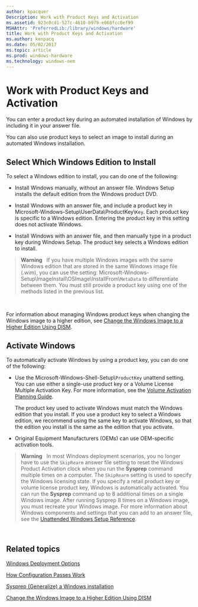 ```yaml
---
author: kpacquer
Description: Work with Product Keys and Activation
ms.assetid: 923c0cd1-527c-4610-b979-e068fcc0ef99
MSHAttr: 'PreferredLib:/library/windows/hardware'
title: Work with Product Keys and Activation
ms.author: kenpacq
ms.date: 05/02/2017
ms.topic: article
ms.prod: windows-hardware
ms.technology: windows-oem
---
```


# Work with Product Keys and Activation


You can enter a product key during an automated installation of Windows by including it in your answer file.

You can also use product keys to select an image to install during an automated Windows installation.


## <span id="SelectWhichWindowsToInstall"></span><span id="selectwhichwindowstoinstall"></span><span id="SELECTWHICHWINDOWSTOINSTALL"></span>Select Which Windows Edition to Install


To select a Windows edition to install, you can do one of the following:

-   Install Windows manually, without an answer file. Windows Setup installs the default edition from the Windows product DVD.

-   Install Windows with an answer file, and include a product key in Microsoft-Windows-Setup\\UserData\\ProductKey\\`Key`. Each product key is specific to a Windows edition. Entering the product key in this setting does not activate Windows.

-   Install Windows with an answer file, and then manually type in a product key during Windows Setup. The product key selects a Windows edition to install.

>**Warning**  
If you have multiple Windows images with the same Windows edition that are stored in the same Windows image file (.wim), you can use the setting: Microsoft-Windows-Setup\\ImageInstall\\OSImage\\InstallFrom\\`MetaData` to differentiate between them. You must still provide a product key using one of the methods listed in the previous list.

 

For information about managing Windows product keys when changing the Windows image to a higher edition, see [Change the Windows Image to a Higher Edition Using DISM](change-the-windows-image-to-a-higher-edition-using-dism.md).

## <span id="ActivateWindowsByUsingAProductKey"></span><span id="activatewindowsbyusingaproductkey"></span><span id="ACTIVATEWINDOWSBYUSINGAPRODUCTKEY"></span>Activate Windows


To automatically activate Windows by using a product key, you can do one of the following:

-   Use the Microsoft-Windows-Shell-Setup\\`ProductKey` unattend setting. You can use either a single-use product key or a Volume License Multiple Activation Key. For more information, see the [Volume Activation Planning Guide](http://go.microsoft.com/fwlink/p/?LinkID=734870).

    The product key used to activate Windows must match the Windows edition that you install. If you use a product key to select a Windows edition, we recommend using the same key to activate Windows, so that the edition you install is the same as the edition that you activate.

-   Original Equipment Manufacturers (OEMs) can use OEM-specific activation tools.

>**Warning**  
In most Windows deployment scenarios, you no longer have to use the `SkipRearm` answer file setting to reset the Windows Product Activation clock when you run the **Sysprep** command multiple times on a computer. The `SkipRearm` setting is used to specify the Windows licensing state. If you specify a retail product key or volume license product key, Windows is automatically activated. You can run the **Sysprep** command up to 8 additional times on a single Windows image. After running Sysprep 8 times on a Windows image, you must recreate your Windows image. For more information about Windows components and settings that you can add to an answer file, see the [Unattended Windows Setup Reference](http://go.microsoft.com/fwlink/?LinkId=206281).

 

## <span id="related_topics"></span>Related topics


[Windows Deployment Options](windows-deployment-options.md)

[How Configuration Passes Work](how-configuration-passes-work.md)

[Sysprep (Generalize) a Windows installation](sysprep--generalize--a-windows-installation.md)

[Change the Windows Image to a Higher Edition Using DISM](change-the-windows-image-to-a-higher-edition-using-dism.md)

 

 






